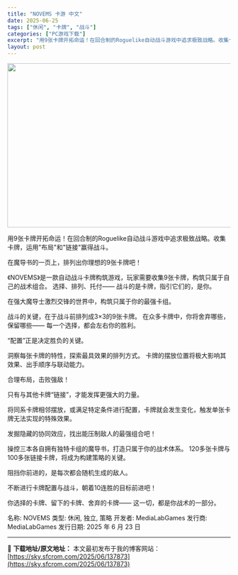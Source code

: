 ```yaml
---
title: "NOVEMS 卡游 中文"
date: 2025-06-25
tags: ["休闲", "卡牌", "战斗"]
categories: ["PC游戏下载"]
excerpt: "用9张卡牌开拓命运！在回合制的Roguelike自动战斗游戏中追求极致战略。收集卡牌，运用&quot;布局&quot;和&quot;链接&quot;赢得战斗。 在魔导书的一页上，排列出你理想的9张卡牌吧！ 《NOVEMS》是一款自动战斗卡牌构筑游戏，玩家需要收集9张卡牌，构筑只属于自己的战术组合。 选择、排列、托付—— 战斗的是卡牌，指引&hellip;"
layout: post
---
```


<img class="aligncenter size-full wp-image-137874" src="https://sky.sfcrom.com/wp-content/uploads/2025/06/2025062501455352.webp" alt="" width="660" height="370" />

用9张卡牌开拓命运！在回合制的Roguelike自动战斗游戏中追求极致战略。收集卡牌，运用"布局"和"链接"赢得战斗。

在魔导书的一页上，排列出你理想的9张卡牌吧！

《NOVEMS》是一款自动战斗卡牌构筑游戏，玩家需要收集9张卡牌，构筑只属于自己的战术组合。
选择、排列、托付——
战斗的是卡牌，指引它们的，是你。

在强大魔导士激烈交锋的世界中，构筑只属于你的最强卡组。

战斗的关键，在于战斗前排列成3×3的9张卡牌。
在众多卡牌中，你将舍弃哪些，保留哪些——
每一个选择，都会左右你的胜利。

“配置”正是决定胜负的关键。

洞察每张卡牌的特性，探索最具效果的排列方式。
卡牌的摆放位置将极大影响其效果、出手顺序与联动能力。

合理布局，击败强敌！

只有与其他卡牌“链接”，才能发挥更强大的力量。

将同系卡牌相邻摆放，或满足特定条件进行配置，卡牌就会发生变化，触发单张卡牌无法实现的特殊效果。

发掘隐藏的协同效应，找出能压制敌人的最强组合吧！

操控三本各自拥有独特卡组的魔导书，打造只属于你的战术体系。
120多张卡牌与100多张链接卡牌，将成为构建策略的关键。

阻挡你前进的，是每次都会随机生成的敌人。

不断进行卡牌配置与战斗，朝着10连胜的目标前进吧！

你选择的卡牌、留下的卡牌、舍弃的卡牌——
这一切，都是你战术的一部分。

名称: NOVEMS
类型: 休闲, 独立, 策略
开发者: MediaLabGames
发行商: MediaLabGames
发行日期: 2025 年 6 月 23 日

---
📖 **下载地址/原文地址：** 本文最初发布于我的博客网站：[https://sky.sfcrom.com/2025/06/137873](https://sky.sfcrom.com/2025/06/137873)
